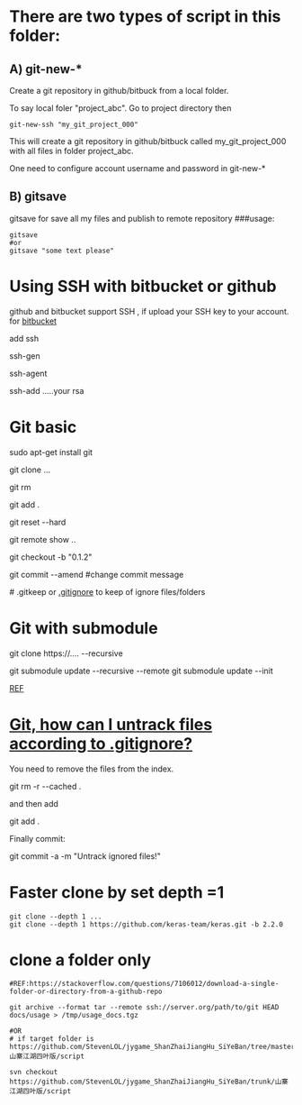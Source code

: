 # There are two types of script in this folder:



## A) git-new-*

Create a git repository in github/bitbuck from a local folder.

To say local foler "project_abc". Go to project directory then 
```
git-new-ssh "my_git_project_000"
```
This will create a git repository in github/bitbuck called my_git_project_000 with all files in folder project_abc.

One need to configure account username and password in git-new-*

## B) gitsave
gitsave for save all my files and publish to remote repository
###usage:
```
gitsave
#or
gitsave "some text please"
```

# Using SSH with bitbucket or github

github and bitbucket support SSH , if upload your SSH key to your account.
for [bitbucket](https://confluence.atlassian.com/bitbucket/how-to-install-a-public-key-on-your-bitbucket-cloud-account-276628835.html)

add ssh

ssh-gen

ssh-agent

ssh-add .....your rsa



# Git basic
sudo apt-get install git

git clone ...

git rm

git add .

git reset --hard

git remote show ..

git checkout -b "0.1.2"

git commit --amend #change commit message

\# .gitkeep or [.gitignore](https://github.com/github/gitignore) to keep of ignore files/folders

# Git with submodule

git clone https://....   --recursive

git submodule update --recursive --remote
git submodule update --init

[REF](http://stackoverflow.com/questions/1030169/easy-way-pull-latest-of-all-submodules)

# [Git, how can I untrack files according to .gitignore? ](http://stackoverflow.com/questions/20840866/git-how-can-i-untrack-files-according-to-gitignore)

You need to remove the files from the index.

git rm -r --cached . 

and then add

git add .

Finally commit:

git commit -a -m "Untrack ignored files!"


# Faster clone by set depth =1
```
git clone --depth 1 ...
git clone --depth 1 https://github.com/keras-team/keras.git -b 2.2.0
```
# clone a folder only
```
#REF:https://stackoverflow.com/questions/7106012/download-a-single-folder-or-directory-from-a-github-repo

git archive --format tar --remote ssh://server.org/path/to/git HEAD docs/usage > /tmp/usage_docs.tgz

#OR
# if target folder is https://github.com/StevenLOL/jygame_ShanZhaiJiangHu_SiYeBan/tree/master/山寨江湖四叶版/script

svn checkout https://github.com/StevenLOL/jygame_ShanZhaiJiangHu_SiYeBan/trunk/山寨江湖四叶版/script

```
